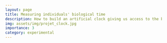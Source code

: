 ```yaml
---
layout: page
title: Measuring individuals' biological time 
description: How to build an artificial clock giving us access to the biological time passing in an individual?
img: assets/img/projet_clock.jpg
importance: 3
category: experimental
---
```

